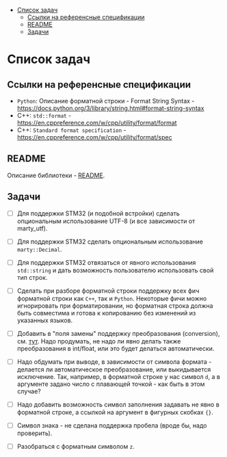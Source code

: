 - [Список задач](#user-content-список-задач)
  - [Ссылки на референсные спецификации](#user-content-ссылки-на-референсные-спецификации)
  - [README](#user-content-readme)
  - [Задачи](#user-content-задачи)

# Список задач

## Ссылки на референсные спецификации

- `Python`: Описание форматной строки - Format String Syntax - https://docs.python.org/3/library/string.html#format-string-syntax
- C++: `std::format` - https://en.cppreference.com/w/cpp/utility/format/format
- C++: `Standard format specification` - https://en.cppreference.com/w/cpp/utility/format/spec


## README

Описание библиотеки - [README](README.md_).


## Задачи

- [ ] Для поддержки STM32 (и подобной встройки) сделать опциональным использование UTF-8 (и все зависимости от marty_utf).

- [ ] Для поддержки STM32 сделать опциональным использование `marty::Decimal`.

- [ ] Для поддержки STM32 отвязаться от явного использования `std::string` и дать возможность пользователю использовать свой тип строк.

- [ ] Сделать при разборе форматной строки поддержку всех фич форматной строки как `C++`, так и `Python`.
      Некоторые фичи можно игнорировать при форматировании, но форматная строка должна быть совместима 
      и готова к копированию без изменений из указанных языков.

- [ ] Добавить в "поля замены" поддержку преобразования (conversion), 
      см. [тут](https://docs.python.org/3/library/string.html#format-string-syntax).
      Надо продумать, не надо ли явно делать также преобразования в int/float, или
      это будет делаться автоматически.

- [ ] Надо обдумать при выводе, в зависимости от символа формата - делается ли автоматическое
      преобразование, или выкидывается исключение. Так, например, в форматной строке у нас символ
      `d`, а в аргументе задано число с плавающей точкой - как быть в этом случае?

- [ ] Надо добавить возможность символ заполнения задавать не явно в форматной строке,
      а ссылкой на аргумент в фигурных скобках `{}`.

- [ ] Символ знака - не сделана поддержка пробела (вроде бы, надо проверить).

- [ ] Разобраться с форматным символом `z`.



